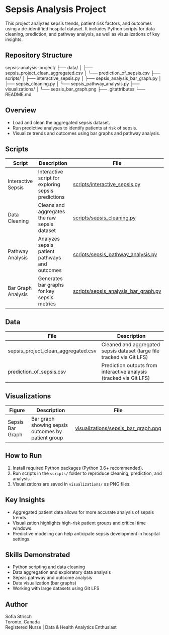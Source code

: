 # Sepsis Analysis Project

This project analyzes sepsis trends, patient risk factors, and outcomes using a de-identified hospital dataset. It includes Python scripts for data cleaning, prediction, and pathway analysis, as well as visualizations of key insights.

## Repository Structure

sepsis-analysis-project/
├── data/
│   ├── sepsis_project_clean_aggregated.csv
│   └── prediction_of_sepsis.csv
├── scripts/
│   ├── interactive_sepsis.py
│   ├── sepsis_analysis_bar_graph.py
│   ├── sepsis_cleaning.py
│   └── sepsis_pathway_analysis.py
├── visualizations/
│   └── sepsis_bar_graph.png
├── .gitattributes
└── README.md

## Overview

- Load and clean the aggregated sepsis dataset.
- Run predictive analyses to identify patients at risk of sepsis.
- Visualize trends and outcomes using bar graphs and pathway analysis.

## Scripts

| Script | Description | File |
|--------|-------------|------|
| Interactive Sepsis | Interactive script for exploring sepsis predictions | [scripts/interactive_sepsis.py](scripts/interactive_sepsis.py) |
| Data Cleaning | Cleans and aggregates the raw sepsis dataset | [scripts/sepsis_cleaning.py](scripts/sepsis_cleaning.py) |
| Pathway Analysis | Analyzes sepsis patient pathways and outcomes | [scripts/sepsis_pathway_analysis.py](scripts/sepsis_pathway_analysis.py) |
| Bar Graph Analysis | Generates bar graphs for key sepsis metrics | [scripts/sepsis_analysis_bar_graph.py](scripts/sepsis_analysis_bar_graph.py) |

## Data

| File | Description |
|------|-------------|
| sepsis_project_clean_aggregated.csv | Cleaned and aggregated sepsis dataset (large file tracked via Git LFS) |
| prediction_of_sepsis.csv | Prediction outputs from interactive analysis (tracked via Git LFS) |

## Visualizations

| Figure | Description | File |
|--------|-------------|------|
| Sepsis Bar Graph | Bar graph showing sepsis outcomes by patient group | [visualizations/sepsis_bar_graph.png](visualizations/sepsis_bar_graph.png) |

## How to Run

1. Install required Python packages (Python 3.6+ recommended).
2. Run scripts in the `scripts/` folder to reproduce cleaning, prediction, and analysis.
3. Visualizations are saved in `visualizations/` as PNG files.

## Key Insights

- Aggregated patient data allows for more accurate analysis of sepsis trends.
- Visualization highlights high-risk patient groups and critical time windows.
- Predictive modeling can help anticipate sepsis development in hospital settings.

## Skills Demonstrated

- Python scripting and data cleaning
- Data aggregation and exploratory data analysis
- Sepsis pathway and outcome analysis
- Data visualization (bar graphs)
- Working with large datasets using Git LFS

## Author

Sofia Strisch  
Toronto, Canada  
Registered Nurse | Data & Health Analytics Enthusiast

